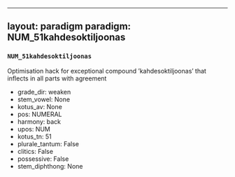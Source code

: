 
---
layout: paradigm
paradigm: NUM_51kahdesoktiljoonas
---
### ` NUM_51kahdesoktiljoonas `

Optimisation hack for exceptional compound ’kahdesoktiljoonas’ that inflects in all parts with agreement
* grade_dir: weaken
* stem_vowel: None
* kotus_av: None
* pos: NUMERAL
* harmony: back
* upos: NUM
* kotus_tn: 51
* plurale_tantum: False
* clitics: False
* possessive: False
* stem_diphthong: None
